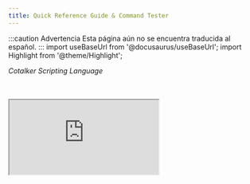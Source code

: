 ```yaml
---
title: Quick Reference Guide & Command Tester
---
```


:::caution Advertencia
Esta página aún no se encuentra traducida al español.
:::
import useBaseUrl from '@docusaurus/useBaseUrl'; 
import Highlight from '@theme/Highlight';

<span className="hero__subtitle"><em>Cotalker Scripting Language</em></span>
<br/>
<br/>
<br/>


<iframe scrolling="yes" className="framedPage" src="https://www.cotalker.com/function/cotlang/"></iframe>
<br/>
